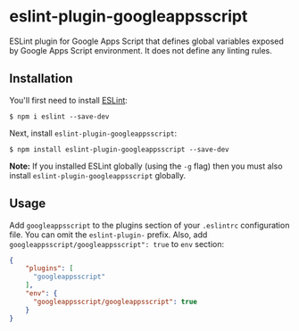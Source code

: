 # eslint-plugin-googleappsscript

ESLint plugin for Google Apps Script that defines global variables
exposed by Google Apps Script environment. It does not define any
linting rules.

## Installation

You'll first need to install [ESLint](http://eslint.org):

```
$ npm i eslint --save-dev
```

Next, install `eslint-plugin-googleappsscript`:

```
$ npm install eslint-plugin-googleappsscript --save-dev
```

**Note:** If you installed ESLint globally (using the `-g` flag) then you must also install `eslint-plugin-googleappsscript` globally.

## Usage

Add `googleappsscript` to the plugins section of your `.eslintrc`
configuration file. You can omit the `eslint-plugin-` prefix. Also,
add `googleappsscript/googleappsscript": true` to `env` section:

```json
{
    "plugins": [
      "googleappsscript"
    ],
    "env": {
      "googleappsscript/googleappsscript": true
    }
}
```
